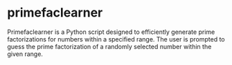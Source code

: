 # primefaclearner
Primefaclearner is a Python script designed to efficiently generate prime factorizations for numbers within a specified range. The user is prompted to guess the prime factorization of a randomly selected number within the given range.
